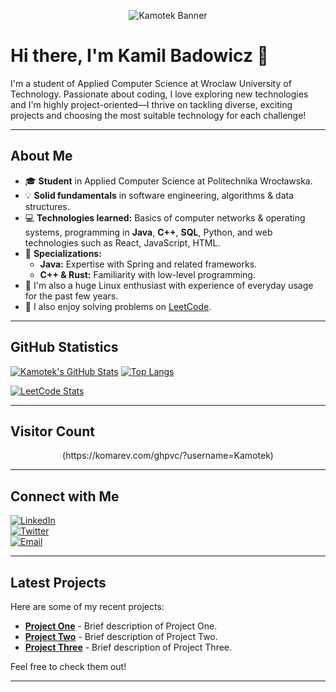 <!-- Header with an animated banner -->
<p align="center">
  <img src="https://capsule-render.vercel.app/api?text=Kamotek&animation=fadeIn&type=waving&color=gradient&height=100" alt="Kamotek Banner"/>
</p>

# Hi there, I'm **Kamil Badowicz** 👋

I'm a student of Applied Computer Science at Wroclaw University of Technology. Passionate about coding, I love exploring new technologies and I'm highly project-oriented—I thrive on tackling diverse, exciting projects and choosing the most suitable technology for each challenge!

---

## About Me

- 🎓 **Student** in Applied Computer Science at Politechnika Wrocławska.
- 💡 **Solid fundamentals** in software engineering, algorithms & data structures.
- 💻 **Technologies learned:** Basics of computer networks & operating systems, programming in **Java**, **C++**, **SQL**, Python, and web technologies such as React, JavaScript, HTML.
- 🔧 **Specializations:**  
  - **Java:** Expertise with Spring and related frameworks.
  - **C++ & Rust:** Familiarity with low-level programming.
- 🐧 I'm also a huge Linux enthusiast with experience of everyday usage for the past few years.
- 🧩 I also enjoy solving problems on [LeetCode](https://leetcode.com/).

---

## GitHub Statistics

[![Kamotek's GitHub Stats](https://github-readme-stats.vercel.app/api?username=Kamotek&show_icons=true&theme=radical)](https://github.com/Kamotek)
[![Top Langs](https://github-readme-stats.vercel.app/api/top-langs/?username=Kamotek&layout=compact)](https://github.com/Kamotek)

[![LeetCode Stats](https://leetcard.jacoblin.cool/Kamotek?theme=unicorn)](https://leetcode.com/Kamotek)

---

## Visitor Count

<p align="center">
(https://komarev.com/ghpvc/?username=Kamotek)
</p>

---

## Connect with Me

[![LinkedIn](https://img.shields.io/badge/LinkedIn-Connect-blue?logo=linkedin)](https://www.linkedin.com/in/your-linkedin-profile)  
[![Twitter](https://img.shields.io/badge/Twitter-Follow-blue?logo=twitter)](https://twitter.com/your-twitter-handle)  
[![Email](https://img.shields.io/badge/Email-Contact-informational?logo=gmail)](mailto:your-email@example.com)

---

## Latest Projects

Here are some of my recent projects:

- [**Project One**](https://github.com/Kamotek/Project-One) - Brief description of Project One.
- [**Project Two**](https://github.com/Kamotek/Project-Two) - Brief description of Project Two.
- [**Project Three**](https://github.com/Kamotek/Project-Three) - Brief description of Project Three.

Feel free to check them out!

---

